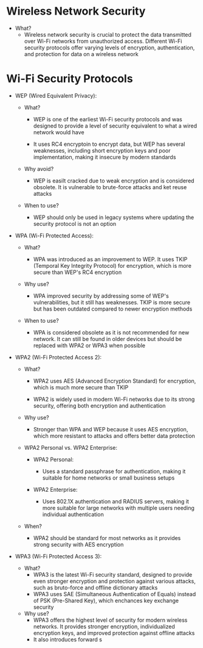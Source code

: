 # Wireless Network Security
- What?
	- Wireless network security is crucial to protect the data transmitted over Wi-Fi networks from unauthorized access. Different Wi-Fi security protocols offer varying levels of encryption, authentication, and protection for data on a wireless network

# Wi-Fi Security Protocols
- WEP (Wired Equivalent Privacy):
	- What?
		- WEP is one of the earliest Wi-Fi security protocols and was designed to provide a level of security equivalent to what a wired network would have
		
		- It uses RC4 encryptoin to encrypt data, but WEP has several weaknesses, including short encryption keys and poor implementation, making it insecure by modern standards
		
	- Why avoid?
		- WEP is easilt cracked due to weak encryption and is considered obsolete. It is vulnerable to brute-force attacks and ket reuse attacks
		
	- When to use?
		- WEP should only be used in legacy systems where updating the security protocol is not an option
		
- WPA (Wi-Fi Protected Access):
	- What?
		- WPA was introduced as an improvement to WEP. It uses TKIP (Temporal Key Integrity Protocol) for encryption, which is more secure than WEP's RC4 encryption
		
	- Why use?
		- WPA improved security by addressing some of WEP's vulnerabilities, but it still has weaknesses. TKIP is more secure but has been outdated compared to newer encryption methods
		
	- When to use?
		- WPA is considered obsolete as it is not recommended for new network. It can still be found in older devices but should be replaced with WPA2 or WPA3 when possible
		
- WPA2 (Wi-Fi Protected Access 2):
	- What?
		- WPA2 uses AES (Advanced Encryption Standard) for encryption, which is much more secure than TKIP
		
		- WPA2 is widely used in modern Wi-Fi networks due to its strong security, offering both encryption and authentication
		
	- Why use?
		- Stronger than WPA and WEP because it uses AES encryption, which more resistant to attacks and offers better data protection
		
	- WPA2 Personal vs. WPA2 Enterprise:
		- WPA2 Personal:
			- Uses a standard passphrase for authentication, making it suitable for home networks or small business setups
			
		- WPA2 Enterprise:
			- Uses 802.1X authentication and RADIUS servers, making it more suitable for large networks with multiple users needing individual authentication
			
	- When?
		- WPA2 should be standard for most networks as it provides strong security with AES encryption
		
- WPA3 (Wi-Fi Protected Access 3):
	- What?
		- WPA3 is the latest Wi-Fi security standard, designed to provide even stronger encryption and protection against various attacks, such as bruto-force and offline dictionary attacks
		- WPA3 uses SAE (Simultaneous Authentication of Equals) instead of PSK (Pre-Shared Key), which enchances key exchange security
	- Why use?
		- WPA3 offers the highest level of security for modern wireless networks. It provides stronger encryption, individualized encryption keys, and improved protection against offline attacks
		- It also introduces forward s